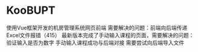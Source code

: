 # KooBUPT
使用Vue框架开发的机房管理系统网页前端
需要解决的问题：前端向后端传递Excel文件报错（415）
最新版本完成了手动输入课程的页面，需要解决的问题：验证输入是否为数字
手动输入课程成功与后端对接
需要尝试向后端导入文件
